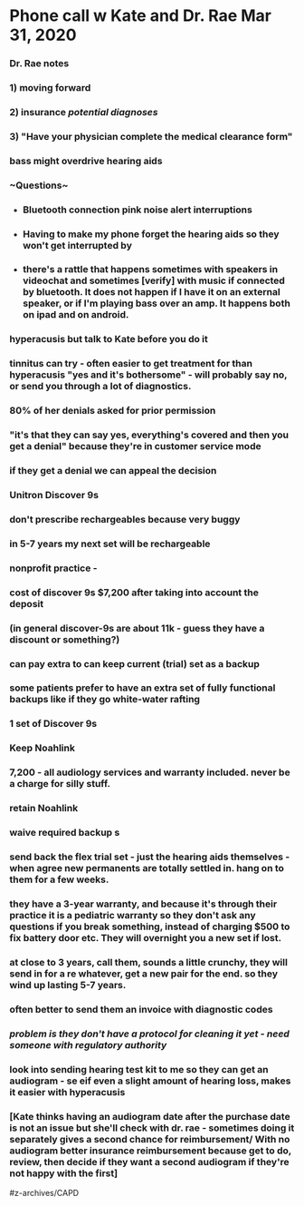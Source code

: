 # Phone call w Kate and Dr. Rae Mar 31, 2020
### Dr. Rae notes

### 1) moving forward
### 2) insurance ***potential diagnoses***
### 3)  "Have your physician complete the medical clearance form"

### bass might overdrive hearing aids

### ~Questions~
* ### Bluetooth connection pink noise alert interruptions
* ### Having to make my phone forget the hearing aids so they won't get interrupted by
* ### there's a rattle that happens sometimes with speakers in videochat and sometimes [verify] with music if connected by bluetooth. It does not happen if I have it on an external speaker, or if I'm playing bass over an amp. It happens both on ipad and on android.


### hyperacusis but talk to Kate before you do it
### tinnitus can try - often easier to get treatment for than hyperacusis "yes and it's bothersome" - will probably say no, or send you through a lot of diagnostics. 

### 80% of her denials asked for prior permission
### "it's that they can say yes, everything's covered and then you get a denial" because they're in customer service mode

### if they get a denial we can appeal the decision

### Unitron Discover 9s
### don't prescribe rechargeables because very buggy 
### in 5-7 years my next set will be rechargeable

### nonprofit practice - 
### cost of discover 9s $7,200 after taking into account the deposit
### (in general discover-9s are about 11k - guess they have a discount or something?)

### can pay extra to can keep current (trial) set as a backup

### some patients prefer to have an extra set of fully functional backups like if they go white-water rafting

### 1 set of Discover 9s
### Keep Noahlink
### 7,200 - all audiology services and warranty included. never be a charge for silly stuff. 
### retain Noahlink
### waive required backup s
### send back the flex trial set - just the hearing aids themselves - when agree new permanents are totally settled in. hang on to them for a few weeks.


### they have a 3-year warranty, and because it's through their practice it is a pediatric warranty so they don't ask any questions if you break something, instead of charging $500 to fix battery door etc. They will overnight you a new set if lost. 

### at close to 3 years, call them, sounds a little crunchy, they will send in for a re whatever, get a new pair for the end. so they wind up lasting 5-7 years.

### often better to send them an invoice with diagnostic codes

### ***problem is they don't have a protocol for cleaning it yet - need someone with regulatory authority***
### look into sending hearing test kit to me so they can get an audiogram - se eif even a slight amount of hearing loss, makes it easier with hyperacusis
### [Kate thinks having an audiogram date after the purchase date is not an issue but she'll check with dr. rae - sometimes doing it separately gives a second chance for reimbursement/ With no audiogram better insurance reimbursement because get to do, review, then decide if they want a second audiogram if they're not happy with the first]

#z-archives/CAPD